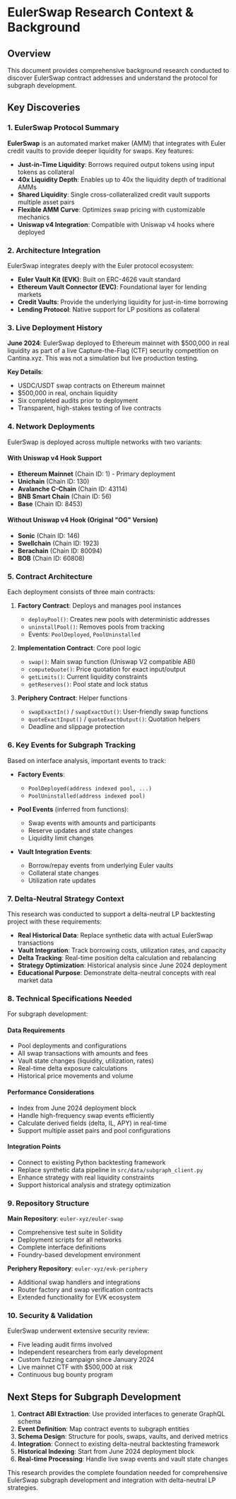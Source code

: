 # EulerSwap Research Context & Background

## Overview

This document provides comprehensive background research conducted to discover EulerSwap contract addresses and understand the protocol for subgraph development.

## Key Discoveries

### 1. EulerSwap Protocol Summary

**EulerSwap** is an automated market maker (AMM) that integrates with Euler credit vaults to provide deeper liquidity for swaps. Key features:

- **Just-in-Time Liquidity**: Borrows required output tokens using input tokens as collateral
- **40x Liquidity Depth**: Enables up to 40x the liquidity depth of traditional AMMs
- **Shared Liquidity**: Single cross-collateralized credit vault supports multiple asset pairs
- **Flexible AMM Curve**: Optimizes swap pricing with customizable mechanics
- **Uniswap v4 Integration**: Compatible with Uniswap v4 hooks where deployed

### 2. Architecture Integration

EulerSwap integrates deeply with the Euler protocol ecosystem:

- **Euler Vault Kit (EVK)**: Built on ERC-4626 vault standard
- **Ethereum Vault Connector (EVC)**: Foundational layer for lending markets
- **Credit Vaults**: Provide the underlying liquidity for just-in-time borrowing
- **Lending Protocol**: Native support for LP positions as collateral

### 3. Live Deployment History

**June 2024**: EulerSwap deployed to Ethereum mainnet with $500,000 in real liquidity as part of a live Capture-the-Flag (CTF) security competition on Cantina.xyz. This was not a simulation but live production testing.

**Key Details**:
- USDC/USDT swap contracts on Ethereum mainnet
- $500,000 in real, onchain liquidity
- Six completed audits prior to deployment
- Transparent, high-stakes testing of live contracts

### 4. Network Deployments

EulerSwap is deployed across multiple networks with two variants:

#### With Uniswap v4 Hook Support
- **Ethereum Mainnet** (Chain ID: 1) - Primary deployment
- **Unichain** (Chain ID: 130)
- **Avalanche C-Chain** (Chain ID: 43114)
- **BNB Smart Chain** (Chain ID: 56)
- **Base** (Chain ID: 8453)

#### Without Uniswap v4 Hook (Original "OG" Version)
- **Sonic** (Chain ID: 146)
- **Swellchain** (Chain ID: 1923)
- **Berachain** (Chain ID: 80094)
- **BOB** (Chain ID: 60808)

### 5. Contract Architecture

Each deployment consists of three main contracts:

1. **Factory Contract**: Deploys and manages pool instances
   - `deployPool()`: Creates new pools with deterministic addresses
   - `uninstallPool()`: Removes pools from tracking
   - Events: `PoolDeployed`, `PoolUninstalled`

2. **Implementation Contract**: Core pool logic
   - `swap()`: Main swap function (Uniswap V2 compatible ABI)
   - `computeQuote()`: Price quotation for exact input/output
   - `getLimits()`: Current liquidity constraints
   - `getReserves()`: Pool state and lock status

3. **Periphery Contract**: Helper functions
   - `swapExactIn()` / `swapExactOut()`: User-friendly swap functions
   - `quoteExactInput()` / `quoteExactOutput()`: Quotation helpers
   - Deadline and slippage protection

### 6. Key Events for Subgraph Tracking

Based on interface analysis, important events to track:

- **Factory Events**:
  - `PoolDeployed(address indexed pool, ...)`
  - `PoolUninstalled(address indexed pool)`

- **Pool Events** (inferred from functions):
  - Swap events with amounts and participants
  - Reserve updates and state changes
  - Liquidity limit changes

- **Vault Integration Events**:
  - Borrow/repay events from underlying Euler vaults
  - Collateral state changes
  - Utilization rate updates

### 7. Delta-Neutral Strategy Context

This research was conducted to support a delta-neutral LP backtesting project with these requirements:

- **Real Historical Data**: Replace synthetic data with actual EulerSwap transactions
- **Vault Integration**: Track borrowing costs, utilization rates, and capacity
- **Delta Tracking**: Real-time position delta calculation and rebalancing
- **Strategy Optimization**: Historical analysis since June 2024 deployment
- **Educational Purpose**: Demonstrate delta-neutral concepts with real market data

### 8. Technical Specifications Needed

For subgraph development:

#### Data Requirements
- Pool deployments and configurations
- All swap transactions with amounts and fees
- Vault state changes (liquidity, utilization, rates)
- Real-time delta exposure calculations
- Historical price movements and volume

#### Performance Considerations
- Index from June 2024 deployment block
- Handle high-frequency swap events efficiently
- Calculate derived fields (delta, IL, APY) in real-time
- Support multiple asset pairs and pool configurations

#### Integration Points
- Connect to existing Python backtesting framework
- Replace synthetic data pipeline in `src/data/subgraph_client.py`
- Enhance strategy with real liquidity constraints
- Support historical analysis and strategy optimization

### 9. Repository Structure

**Main Repository**: `euler-xyz/euler-swap`
- Comprehensive test suite in Solidity
- Deployment scripts for all networks
- Complete interface definitions
- Foundry-based development environment

**Periphery Repository**: `euler-xyz/evk-periphery`
- Additional swap handlers and integrations
- Router factory and swap verification contracts
- Extended functionality for EVK ecosystem

### 10. Security & Validation

EulerSwap underwent extensive security review:
- Five leading audit firms involved
- Independent researchers from early development
- Custom fuzzing campaign since January 2024
- Live mainnet CTF with $500,000 at risk
- Continuous bug bounty program

## Next Steps for Subgraph Development

1. **Contract ABI Extraction**: Use provided interfaces to generate GraphQL schema
2. **Event Definition**: Map contract events to subgraph entities
3. **Schema Design**: Structure for pools, swaps, vaults, and derived metrics
4. **Integration**: Connect to existing delta-neutral backtesting framework
5. **Historical Indexing**: Start from June 2024 deployment block
6. **Real-time Processing**: Handle live swap events and vault state changes

This research provides the complete foundation needed for comprehensive EulerSwap subgraph development and integration with delta-neutral LP strategies.